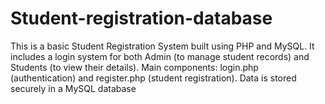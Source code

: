 # Student-registration-database
 This is a basic Student Registration System built using PHP and MySQL. It includes a login system for both Admin (to manage student records) and Students (to view their details). Main components: login.php (authentication) and register.php (student registration). Data is stored securely in a MySQL database
